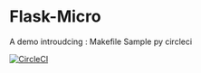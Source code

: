 # Flask-Micro

A demo introudcing :
Makefile
Sample py
circleci

[![CircleCI](https://circleci.com/gh/mohramadan911/Flask-Micro/tree/main.svg?style=svg)](https://circleci.com/gh/mohramadan911/Flask-Micro/tree/main)
